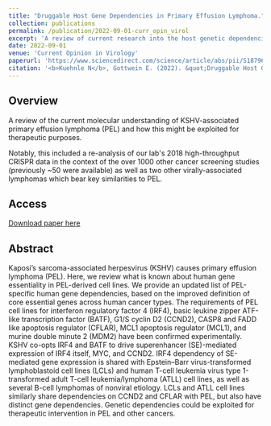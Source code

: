 ```yaml
---
title: "Druggable Host Gene Dependencies in Primary Effusion Lymphoma."
collection: publications
permalink: /publication/2022-09-01-curr_opin_virol
excerpt: 'A review of current research into the host genetic dependencies of KSHV-asosciated primary effusion lymphoma.'
date: 2022-09-01
venue: 'Current Opinion in Virology'
paperurl: 'https://www.sciencedirect.com/science/article/abs/pii/S187962572200081'
citation: '<b>Kuehnle N</b>, Gottwein E. (2022). &quot;Druggable Host Gene Dependencies in Primary Effusion Lymphoma.&quot; <i>Curr Opin Virol</i>. 56:101270.<br>'
---
```


## Overview
A review of the current molecular understanding of KSHV-associated primary effusion lymphoma (PEL) and how this might be exploited for therapeutic purposes.

Notably, this included a re-analysis of our lab's 2018 high-throughput CRISPR data in the context of the over 1000 other cancer screening studies (previously ~50 were available) as well as two other virally-associated lymphomas which bear key similarities to PEL.

## Access
[Download paper here](https://www.sciencedirect.com/science/article/abs/pii/S1879625722000815)

## Abstract
Kaposi’s sarcoma-associated herpesvirus (KSHV) causes primary effusion lymphoma (PEL). Here, we review what is known about human gene essentiality in PEL-derived cell lines. We provide an updated list of PEL-specific human gene dependencies, based on the improved definition of core essential genes across human cancer types. The requirements of PEL cell lines for interferon regulatory factor 4 (IRF4), basic leukine zipper ATF-like transcription factor (BATF), G1/S cyclin D2 (CCND2), CASP8 and FADD like apoptosis regulator (CFLAR), MCL1 apoptosis regulator (MCL1), and murine double minute 2 (MDM2) have been confirmed experimentally. KSHV co-opts IRF4 and BATF to drive superenhancer (SE)-mediated expression of IRF4 itself, MYC, and CCND2. IRF4 dependency of SE-mediated gene expression is shared with Epstein–Barr virus-transformed lymphoblastoid cell lines (LCLs) and human T-cell leukemia virus type 1-transformed adult T-cell leukemia/lymphoma (ATLL) cell lines, as well as several B-cell lymphomas of nonviral etiology. LCLs and ATLL cell lines similarly share dependencies on CCND2 and CFLAR with PEL, but also have distinct gene dependencies. Genetic dependencies could be exploited for therapeutic intervention in PEL and other cancers.
